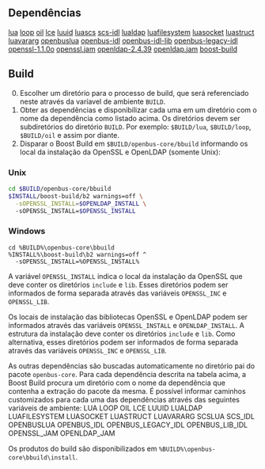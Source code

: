 ## Dependências

[lua](https://git.tecgraf.puc-rio.br/openbus-3rd-party/lua/tree/master)
[loop](https://git.tecgraf.puc-rio.br/engdist/loop/tree/master)
[oil](https://git.tecgraf.puc-rio.br/engdist/oil/tree/master)
[lce](https://git.tecgraf.puc-rio.br/engdist/lce/tree/master)
[luuid](https://git.tecgraf.puc-rio.br/openbus-3rd-party/luuid/tree/1.0)
[luascs](https://git.tecgraf.puc-rio.br/scs/scs-core-lua/tree/SCS_CORE_LUA_v1_02_03_2012_05_10)
[scs-idl](https://git.tecgraf.puc-rio.br/scs/scs-core-idl/tree/SCS_CORE_IDL_v1_02_2010_09_21)
[lualdap](https://git.tecgraf.puc-rio.br/openbus-3rd-party/lualdap/tree/1.1.0)
[luafilesystem](https://git.tecgraf.puc-rio.br/openbus-3rd-party/luafilesystem/tree/1.4.2)
[luasocket](https://git.tecgraf.puc-rio.br/openbus-3rd-party/luasocket/tree/2.0.2)
[luastruct](https://git.tecgraf.puc-rio.br/openbus-3rd-party/luastruct/tree/1.0)
[luavararg](https://git.tecgraf.puc-rio.br/openbus-3rd-party/luavararg/tree/1.1)
[openbuslua](https://git.tecgraf.puc-rio.br/openbus/openbus-sdk-lua/luaopenbus/02_00_01)
[openbus-idl](https://git.tecgraf.puc-rio.br/openbus/openbus-idl/tree/02_00)
[openbus-idl-lib](https://git.tecgraf.puc-rio.br/openbus/openbus-sdk-idl/tree/02_00)
[openbus-legacy-idl](https://git.tecgraf.puc-rio.br/openbus/openbus-idl/tree/OB_IDL_v1_05_2010_05_13)
[openssl-1.1.0o](http://webserver2.tecgraf.puc-rio.br/ftp_pub/openbus/repository/openssl-1.0.0o.tar.gz)
[openssl.jam](https://git.tecgraf.puc-rio.br/boost-build/openssl.jam/tree/master)
[openldap-2.4.39](http://webserver2.tecgraf.puc-rio.br/ftp_pub/openbus/repository/openldap-2.4.39.tgz)
[openldap.jam](https://git.tecgraf.puc-rio.br/boost-build/openldap.jam/tree/master)
[boost-build](http://webserver2.tecgraf.puc-rio.br/ftp_pub/openbus/repository/boost-build-2014-10_tecgraf_28112014snapshot.tgz)

## Build
0. Escolher um diretório para o processo de build, que será referenciado neste 
através da varíavel de ambiente `BUILD`.
1. Obter as dependências e disponibilizar cada uma em um 
diretório com o nome da dependência como listado acima. Os diretórios 
devem ser subdiretórios do diretório `BUILD`. Por exemplo: `$BUILD/lua`,
`$BUILD/loop`, `$BUILD/oil` e assim por diante. 
2. Disparar o Boost Build em `$BUILD/openbus-core/bbuild` informando os local 
da instalação da OpenSSL e OpenLDAP (somente Unix):
### Unix
```bash
cd $BUILD/openbus-core/bbuild
$INSTALL/boost-build/b2 warnings=off \
  -sOPENSSL_INSTALL=$OPENLDAP_INSTALL \ 
  -sOPENSSL_INSTALL=$OPENSSL_INSTALL
```
### Windows
```
cd %BUILD%\openbus-core\bbuild
%INSTALL%\boost-build\b2 warnings=off ^
  -sOPENSSL_INSTALL=%OPENSSL_INSTALL%
```
A variável `OPENSSL_INSTALL` indica o local da instalação da OpenSSL que deve 
conter os diretórios `include` e `lib`. Esses diretórios podem ser informados 
de forma separada através das variáveis `OPENSSL_INC` e `OPENSSL_LIB`.

Os locais de instalação das bibliotecas OpenSSL e OpenLDAP podem ser informados 
através das variáveis `OPENSSL_INSTALL` e `OPENLDAP_INSTALL`. A estrutura da 
instalação deve conter os diretórios `include` e `lib`. Como alternativa, esses 
diretórios podem ser informados de forma separada através das variáveis 
`OPENSSL_INC` e `OPENSSL_LIB`.

As outras dependências são buscadas automaticamente no diretório pai do pacote 
`openbus-core`. Para cada dependência descrita na tabela acima, a Boost Build 
procura um diretório com o nome da dependência que contenha a extração do pacote 
da mesma. É possível informar caminhos customizados para cada uma das 
dependências através das seguintes variáveis de ambiente:
LUA
LOOP
OIL
LCE
LUUID
LUALDAP
LUAFILESYSTEM
LUASOCKET
LUASTRUCT
LUAVARARG
SCSLUA
SCS_IDL
OPENBUSLUA
OPENBUS_IDL
OPENBUS_LEGACY_IDL
OPENBUS_LIB_IDL
OPENSSL_JAM
OPENLDAP_JAM

Os produtos do build são disponibilizados em 
`%BUILD%\openbus-core\bbuild\install`.